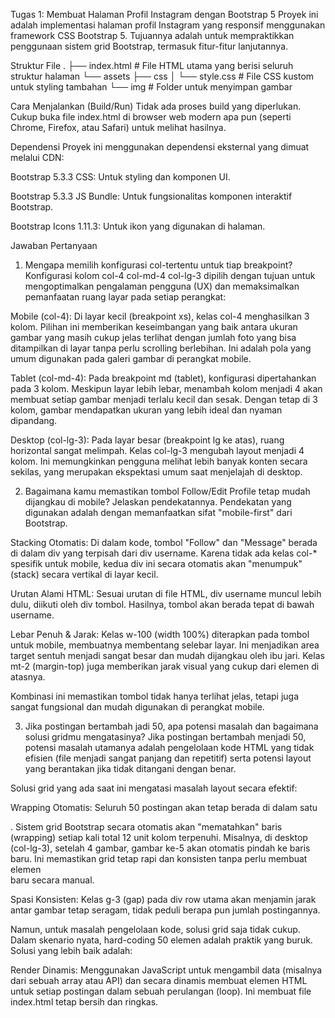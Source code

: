 Tugas 1: Membuat Halaman Profil Instagram dengan Bootstrap 5
Proyek ini adalah implementasi halaman profil Instagram yang responsif menggunakan framework CSS Bootstrap 5. Tujuannya adalah untuk mempraktikkan penggunaan sistem grid Bootstrap, termasuk fitur-fitur lanjutannya.

Struktur File
.
├── index.html          # File HTML utama yang berisi seluruh struktur halaman
└── assets
    ├── css
    │   └── style.css   # File CSS kustom untuk styling tambahan
    └── img             # Folder untuk menyimpan gambar

Cara Menjalankan (Build/Run)
Tidak ada proses build yang diperlukan. Cukup buka file index.html di browser web modern apa pun (seperti Chrome, Firefox, atau Safari) untuk melihat hasilnya.

Dependensi
Proyek ini menggunakan dependensi eksternal yang dimuat melalui CDN:

Bootstrap 5.3.3 CSS: Untuk styling dan komponen UI.

Bootstrap 5.3.3 JS Bundle: Untuk fungsionalitas komponen interaktif Bootstrap.

Bootstrap Icons 1.11.3: Untuk ikon yang digunakan di halaman.

Jawaban Pertanyaan
1. Mengapa memilih konfigurasi col-tertentu untuk tiap breakpoint?
Konfigurasi kolom col-4 col-md-4 col-lg-3 dipilih dengan tujuan untuk mengoptimalkan pengalaman pengguna (UX) dan memaksimalkan pemanfaatan ruang layar pada setiap perangkat:

Mobile (col-4): Di layar kecil (breakpoint xs), kelas col-4 menghasilkan 3 kolom. Pilihan ini memberikan keseimbangan yang baik antara ukuran gambar yang masih cukup jelas terlihat dengan jumlah foto yang bisa ditampilkan di layar tanpa perlu scrolling berlebihan. Ini adalah pola yang umum digunakan pada galeri gambar di perangkat mobile.

Tablet (col-md-4): Pada breakpoint md (tablet), konfigurasi dipertahankan pada 3 kolom. Meskipun layar lebih lebar, menambah kolom menjadi 4 akan membuat setiap gambar menjadi terlalu kecil dan sesak. Dengan tetap di 3 kolom, gambar mendapatkan ukuran yang lebih ideal dan nyaman dipandang.

Desktop (col-lg-3): Pada layar besar (breakpoint lg ke atas), ruang horizontal sangat melimpah. Kelas col-lg-3 mengubah layout menjadi 4 kolom. Ini memungkinkan pengguna melihat lebih banyak konten secara sekilas, yang merupakan ekspektasi umum saat menjelajah di desktop.

2. Bagaimana kamu memastikan tombol Follow/Edit Profile tetap mudah dijangkau di mobile? Jelaskan pendekatannya.
Pendekatan yang digunakan adalah dengan memanfaatkan sifat "mobile-first" dari Bootstrap.

Stacking Otomatis: Di dalam kode, tombol "Follow" dan "Message" berada di dalam div yang terpisah dari div username. Karena tidak ada kelas col-* spesifik untuk mobile, kedua div ini secara otomatis akan "menumpuk" (stack) secara vertikal di layar kecil.

Urutan Alami HTML: Sesuai urutan di file HTML, div username muncul lebih dulu, diikuti oleh div tombol. Hasilnya, tombol akan berada tepat di bawah username.

Lebar Penuh & Jarak: Kelas w-100 (width 100%) diterapkan pada tombol untuk mobile, membuatnya membentang selebar layar. Ini menjadikan area target sentuh menjadi sangat besar dan mudah dijangkau oleh ibu jari. Kelas mt-2 (margin-top) juga memberikan jarak visual yang cukup dari elemen di atasnya.

Kombinasi ini memastikan tombol tidak hanya terlihat jelas, tetapi juga sangat fungsional dan mudah digunakan di perangkat mobile.

3. Jika postingan bertambah jadi 50, apa potensi masalah dan bagaimana solusi gridmu mengatasinya?
Jika postingan bertambah menjadi 50, potensi masalah utamanya adalah pengelolaan kode HTML yang tidak efisien (file menjadi sangat panjang dan repetitif) serta potensi layout yang berantakan jika tidak ditangani dengan benar.

Solusi grid yang ada saat ini mengatasi masalah layout secara efektif:

Wrapping Otomatis: Seluruh 50 postingan akan tetap berada di dalam satu <div class="row">. Sistem grid Bootstrap secara otomatis akan "mematahkan" baris (wrapping) setiap kali total 12 unit kolom terpenuhi. Misalnya, di desktop (col-lg-3), setelah 4 gambar, gambar ke-5 akan otomatis pindah ke baris baru. Ini memastikan grid tetap rapi dan konsisten tanpa perlu membuat elemen <div class="row"> baru secara manual.

Spasi Konsisten: Kelas g-3 (gap) pada div row utama akan menjamin jarak antar gambar tetap seragam, tidak peduli berapa pun jumlah postingannya.

Namun, untuk masalah pengelolaan kode, solusi grid saja tidak cukup. Dalam skenario nyata, hard-coding 50 elemen adalah praktik yang buruk. Solusi yang lebih baik adalah:

Render Dinamis: Menggunakan JavaScript untuk mengambil data (misalnya dari sebuah array atau API) dan secara dinamis membuat elemen HTML untuk setiap postingan dalam sebuah perulangan (loop). Ini membuat file index.html tetap bersih dan ringkas.